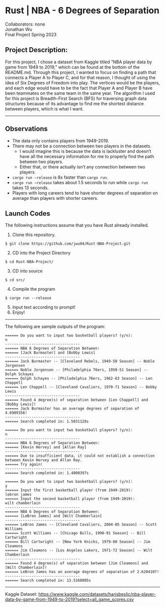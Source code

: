 # Rust | NBA - 6 Degrees of Separation
Collaborators: none  
Jonathan Wu  
Final Project Spring 2023  

## Project Description:  
For this project, I chose a dataset from Kaggle titled “NBA player data by game from 1949 to 2019,” which can be found at the bottom of the README.md. Through this project, I wanted to focus on finding a path that connects a Player A to Player C, and for that reason, I thought of using the idea of Six Degrees of Freedom into play.  The vertices would be the players, and each edge would have to be the fact that Player A and Player B have been teammates on the same team in the same year. The algorithm I used for this project is Breadth-First Search (BFS) for traversing graph data structures because of its advantage to find me the shortest distance between players, which is what I want.  

--- 

## Observations
* The data only contains players from 1949-2019.
* There may not be a connection between two players in the datasets.
  * I would imagine this is because the data is lackluster and doesn’t have all the necessary information for me to properly find the path between two players.
  * Either that, or there actually isn’t any connection between two players.
* `cargo run –release` is 8x faster than `cargo run`.
* `cargo run –release` takes about 1.5 seconds to run while `cargo run` takes 13 seconds.
* Players with long careers tend to have shorter degrees of separation on average than players with shorter careers.  

## Launch Codes
The following instructions assume that you have Rust already installed.  

1. Clone this repository.
```
$ git clone https://github.com/jwu04/Rust-NBA-Project.git
```
2. CD into the Project Directory
```
$ cd Rust-NBA-Project/
```
3. CD into source
```
$ cd src/
```
4. Compile the program
```
$ cargo run --release
```
5. Input text according to prompt!
6. Enjoy!

---

The following are sample outputs of the program:
```
====== Do you want to input two basketball players? (y/n): 
n
----------------------------------
====== NBA 6 Degrees of Separation Between:
====== [Jack Burmaster] and [Bobby Lewis]
----------------------------------
====== Jack Burmaster -- [Cleveland Rebels, 1949-50 Season] -- Noble Jorgensen
====== Noble Jorgensen -- [Philadelphia 76ers, 1950-51 Season] -- Dolph Schayes
====== Dolph Schayes -- [Philadelphia 76ers, 1962-63 Season] -- Len Chappell
====== Len Chappell -- [Cleveland Cavaliers, 1970-71 Season] -- Bobby Lewis
----------------------------------
====== Found 4 degree(s) of separation between [Len Chappell] and [Bobby Lewis]!
====== Jack Burmaster has an average degrees of separation of 4.6909356!
----------------------------------
====== Search completed in: 1.5031128s
```
```
====== Do you want to input two basketball players? (y/n):
n
----------------------------------
====== NBA 6 Degrees of Separation Between:
====== [Kevin Hervey] and [Allan Ray]
----------------------------------
====== Due to insufficient data, it could not establish a connection between Kevin Hervey and Allan Ray.
====== Try again!
----------------------------------
====== Search completed in: 1.4800397s
```
```
====== Do you want to input two basketball players? (y/n): 
y
====== Input the first basketball player (from 1949-2019):
lebron james
====== Input the second basketball player (from 1949-2019):
wilt chamberlain
----------------------------------
====== NBA 6 Degrees of Separation Between:
====== [LeBron James] and [Wilt Chamberlain]
----------------------------------
====== LeBron James -- [Cleveland Cavaliers, 2004-05 Season] -- Scott Williams
====== Scott Williams -- [Chicago Bulls, 1990-91 Season] -- Bill Cartwright
====== Bill Cartwright -- [New York Knicks, 1979-80 Season] -- Jim Cleamons
====== Jim Cleamons -- [Los Angeles Lakers, 1971-72 Season] -- Wilt Chamberlain
----------------------------------
====== Found 4 degree(s) of separation between [Jim Cleamons] and [Wilt Chamberlain]!
====== LeBron James has an average degrees of separation of 2.6204107!
----------------------------------
====== Search completed in: 13.5168005s
```

---

Kaggle Dataset: https://www.kaggle.com/datasets/harisbeslic/nba-player-data-by-game-from-1949-to-2019?select=all_game_scores.csv
